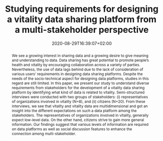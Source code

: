 ---
members: ["PLevy"]
slug: studying-requirements-for-designing-a-vitality-data-sharing-platform-from-a-multi-stakeholder-perspective
title: "Studying requirements for designing a vitality data sharing platform from a multi-stakeholder perspective"
institution:
    heig: 1
    logo: TUe
    short: 'TU/e'
    name: "Eindhoven University of Technology"
    web: "https://www.tue.nl/en/"
    colo: "#c72125"
chaire: false
date: 2020-08-29T16:39:07+02:00
layout: publi
searchFilter: Publication
searchWeight: 8
publitype: inproceedings
subsection: conference
citation:
    authors:
        1: ["Wada", "Kenji", "K."]
        2: ["van Renswouw", "Loes", "L."]
        3: ["Wallner", "Günter.", "G."]
        4: ["Levy", "Pierre", "P."]
        5: ["Vos", "Steven", "S.B."]
    title: "Studying requirements for designing a vitality data sharing platform from a multi-stakeholder perspective"
    proceedings: "the Proceedings of Kansei Engineering and Emotion Research International Conference 2020 - KEER2020"
    year: 2020
    firstpage: "online"
    publisher: ["Japanese Society of Kansei Engineering", "Tokyo, Japan"]
reference: "Wada, K., van Renswouw, L. M., Wallner, G., Levy, P. D., & Vos, S. B. (2020). Studying requirements for designing a vitality data sharing platform from a multi-stakeholder perspective. Paper presented at 8th International Conference on Kansei Engineering and Emotion Research (KEER 2020), Tokyo, Japan."
abstract: "We see a growing interest in sharing data and a growing desire to give meaning and understanding to data. Data sharing has great potential to promote people’s health and vitality by encouraging collaboration across a variety of parties. Nevertheless, the use of data lags behind due to the lack of consideration of various users’ requirements in designing data sharing platforms. Despite the needs of the socio-technical aspect for designing data platforms, studies in this regard are still limited. In this paper, we present our study to understand diverse requirements from stakeholders for the development of a vitality data sharing platform by identifying what kind of data is related to vitality. Semi-structured interviews were conducted with two groups of stakeholders: (i) representatives of organizations involved in vitality (N=8), and (ii) citizens (N=20). From these interviews, we see that vitality and vitality data are multidimensional and got an insight into the different expectations on such a data platform among the stakeholders. The representatives of organizations involved in vitality, generally expect low-level data. On the other hand, citizens strive to gain more general information. Our findings suggest that various levels of information are required on data platforms as well as social discussion features to enhance the connection among multi-stakeholder."
link:
    1: ["paper", "paper", "https://1drv.ms/b/s!AnQx_v88q65Q76hB_p4gq0J3cJXTzA?e=gLKaio"]
---